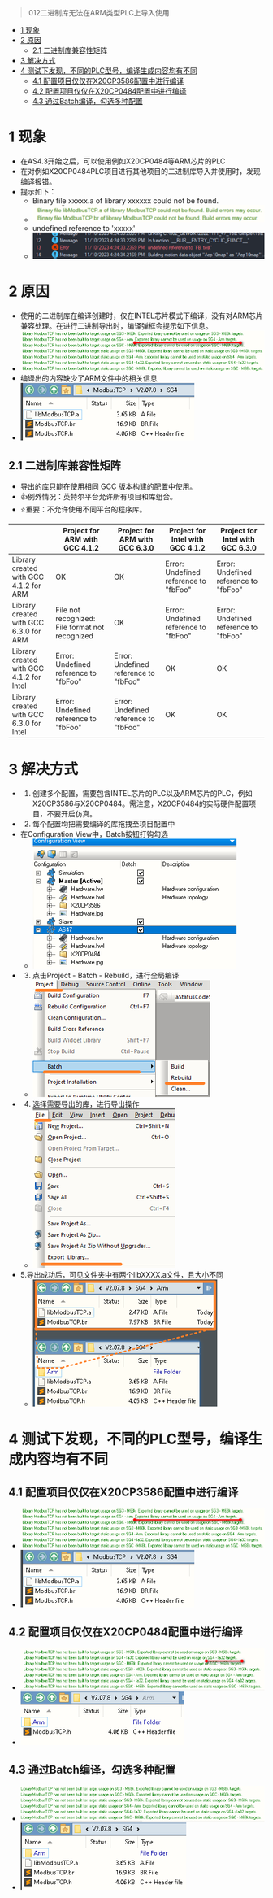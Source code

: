 > 012二进制库无法在ARM类型PLC上导入使用

- [1 现象](#1%20%E7%8E%B0%E8%B1%A1)
- [2 原因](#2%20%E5%8E%9F%E5%9B%A0)
	- [2.1 二进制库兼容性矩阵](#2.1%20%E4%BA%8C%E8%BF%9B%E5%88%B6%E5%BA%93%E5%85%BC%E5%AE%B9%E6%80%A7%E7%9F%A9%E9%98%B5)
- [3 解决方式](#3%20%E8%A7%A3%E5%86%B3%E6%96%B9%E5%BC%8F)
- [4 测试下发现，不同的PLC型号，编译生成内容均有不同](#4%20%E6%B5%8B%E8%AF%95%E4%B8%8B%E5%8F%91%E7%8E%B0%EF%BC%8C%E4%B8%8D%E5%90%8C%E7%9A%84PLC%E5%9E%8B%E5%8F%B7%EF%BC%8C%E7%BC%96%E8%AF%91%E7%94%9F%E6%88%90%E5%86%85%E5%AE%B9%E5%9D%87%E6%9C%89%E4%B8%8D%E5%90%8C)
	- [4.1 配置项目仅仅在X20CP3586配置中进行编译](#4.1%20%E9%85%8D%E7%BD%AE%E9%A1%B9%E7%9B%AE%E4%BB%85%E4%BB%85%E5%9C%A8X20CP3586%E9%85%8D%E7%BD%AE%E4%B8%AD%E8%BF%9B%E8%A1%8C%E7%BC%96%E8%AF%91)
	- [4.2 配置项目仅仅在X20CP0484配置中进行编译](#4.2%20%E9%85%8D%E7%BD%AE%E9%A1%B9%E7%9B%AE%E4%BB%85%E4%BB%85%E5%9C%A8X20CP0484%E9%85%8D%E7%BD%AE%E4%B8%AD%E8%BF%9B%E8%A1%8C%E7%BC%96%E8%AF%91)
	- [4.3 通过Batch编译，勾选多种配置](#4.3%20%E9%80%9A%E8%BF%87Batch%E7%BC%96%E8%AF%91%EF%BC%8C%E5%8B%BE%E9%80%89%E5%A4%9A%E7%A7%8D%E9%85%8D%E7%BD%AE)

# 1 现象

- 在AS4.3开始之后，可以使用例如X20CP0484等ARM芯片的PLC
- 在对例如X20CP0484PLC项目进行其他项目的二进制库导入并使用时，发现编译报错。
- 提示如下：
    - Binary file xxxxx.a of library xxxxxx could not be found.
    - ![Img](./FILES/012二进制库无法在ARM类型PLC上导入使用.md/img-20220617181209.png)
    - undefined reference to 'xxxxx'
    - ![](FILES/012二进制库无法在ARM类型PLC上导入使用/image-20231110162750674.png)

# 2 原因

- 使用的二进制库在编译创建时，仅在INTEL芯片模式下编译，没有对ARM芯片兼容处理。在进行二进制导出时，编译弹框会提示如下信息。
- ![Img](./FILES/012二进制库无法在ARM类型PLC上导入使用.md/img-20220617223124.png)
- 编译出的内容缺少了ARM文件中的相关信息
- ![Img](./FILES/012二进制库无法在ARM类型PLC上导入使用.md/img-20220617181552.png)

## 2.1 二进制库兼容性矩阵

- 导出的库只能在使用相同 GCC 版本构建的配置中使用。
- 👍例外情况：英特尔平台允许所有项目和库组合。
- ⭐重要：不允许使用不同平台的程序库。

|   |Project for ARM with GCC 4.1.2|Project for ARM with GCC 6.3.0|Project for Intel with GCC 4.1.2|Project for Intel with GCC 6.3.0|
|---|---|---|---|---|
|Library created with GCC 4.1.2 for ARM|OK|OK|Error: Undefined reference to "fbFoo"|Error: Undefined reference to "fbFoo"|
|Library created with GCC 6.3.0 for ARM|File not recognized: File format not recognized |OK|Error: Undefined reference to "fbFoo"|Error: Undefined reference to "fbFoo"|
|Library created with GCC 4.1.2 for Intel|Error: Undefined reference to "fbFoo"|Error: Undefined reference to "fbFoo"|OK |OK|
|Library created with GCC 6.3.0 for Intel|Error: Undefined reference to "fbFoo"|Error: Undefined reference to "fbFoo"|OK|OK|

# 3 解决方式

- 1. 创建多个配置，需要包含INTEL芯片的PLC以及ARM芯片的PLC，例如X20CP3586与X20CP0484。需注意，X20CP0484的实际硬件配置项目，不要开启仿真。
- 2. 每个配置均把需要编译的库拖拽至项目配置中
- 在Configuration View中，Batch按钮打钩勾选
    - ![Img](./FILES/012二进制库无法在ARM类型PLC上导入使用.md/img-20220617233806.png)
- 3. 点击Project - Batch - Rebuild，进行全局编译
    - ![Img](./FILES/012二进制库无法在ARM类型PLC上导入使用.md/img-20220617233934.png)
- 4. 选择需要导出的库，进行导出操作
    - ![Img](./FILES/012二进制库无法在ARM类型PLC上导入使用.md/img-20220617234044.png)
- 5.导出成功后，可见文件夹中有两个libXXXX.a文件，且大小不同
    - ![Img](./FILES/012二进制库无法在ARM类型PLC上导入使用.md/img-20220618020711.png)

# 4 测试下发现，不同的PLC型号，编译生成内容均有不同

## 4.1 配置项目仅仅在X20CP3586配置中进行编译

- ![Img](./FILES/012二进制库无法在ARM类型PLC上导入使用.md/img-20220617223124.png)
- ![Img](./FILES/012二进制库无法在ARM类型PLC上导入使用.md/img-20220617181552.png)

## 4.2 配置项目仅仅在X20CP0484配置中进行编译

- ![Img](./FILES/012二进制库无法在ARM类型PLC上导入使用.md/img-20220617182041.png)
- ![Img](./FILES/012二进制库无法在ARM类型PLC上导入使用.md/img-20220617182120.png)

## 4.3 通过Batch编译，勾选多种配置

- ![Img](./FILES/012二进制库无法在ARM类型PLC上导入使用.md/img-20220617183520.png)
- ![Img](./FILES/012二进制库无法在ARM类型PLC上导入使用.md/img-20220617183747.png)
